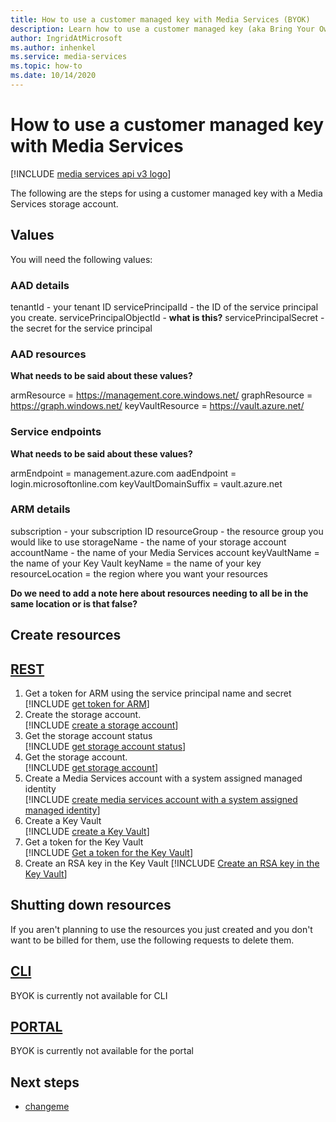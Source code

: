 ```yaml
---
title: How to use a customer managed key with Media Services (BYOK)
description: Learn how to use a customer managed key (aka Bring Your Own Key) with Media Services.
author: IngridAtMicrosoft
ms.author: inhenkel
ms.service: media-services
ms.topic: how-to
ms.date: 10/14/2020
---
```


# How to use a customer managed key with Media Services

[!INCLUDE [media services api v3 logo](./includes/v3-hr.md)]

The following are the steps for using a customer managed key with a Media Services storage account.

## Values

You will need the following values:

### AAD details

tenantId - your tenant ID
servicePrincipalId - the ID of the service principal you create.
servicePrincipalObjectId - **what is this?**
servicePrincipalSecret - the secret for the service principal

### AAD resources

**What needs to be said about these values?**

armResource = https://management.core.windows.net/
graphResource = https://graph.windows.net/
keyVaultResource = https://vault.azure.net/

### Service endpoints

**What needs to be said about these values?**

armEndpoint = management.azure.com
aadEndpoint = login.microsoftonline.com
keyVaultDomainSuffix = vault.azure.net

### ARM details

subscription - your subscription ID
resourceGroup - the resource group you would like to use
storageName - the name of your storage account
accountName - the name of your Media Services account
keyVaultName = the name of your Key Vault
keyName = the name of your key
resourceLocation = the region where you want your resources

**Do we need to add a note here about resources needing to all be in the same location or is that false?**

## Create resources

## [REST](#tab/rest/)

1. Get a token for ARM using the service principal name and secret<br/>
[!INCLUDE [get token for ARM](./includes/task-get-token-for-arm-rest.md)]
1. Create the storage account.<br/>
[!INCLUDE [create a storage account](./includes/task-create-storage-account-rest.md)]
1. Get the storage account status<br/>
[!INCLUDE [get storage account status](./includes/task-get-storage-account-status-rest.md)]
1. Get the storage account.<br/>
[!INCLUDE [get storage account](./includes/task-get-storage-account-rest.md)]
1. Create a Media Services account with a system assigned managed identity<br/>
[!INCLUDE [create media services account with a system assigned managed identity](./includes/task-create-media-services-account-with-managed-identity-rest.md)]
1. Create a Key Vault<br/>
[!INCLUDE [create a Key Vault](./includes/task-create-key-vault-rest.md)]
1. Get a token for the Key Vault<br/>
[!INCLUDE [Get a token for the Key Vault](./includes/task-get-token-for-key-vault-rest.md)]
1. Create an RSA key in the Key Vault
[!INCLUDE [Create an RSA key in the Key Vault](./includes/task-create-rsa-key-for-key-vault-rest.md)]

## Shutting down resources

If you aren't planning to use the resources you just created and you don't want to be billed for them, use the following requests to delete them.

## [CLI](#tab/cli/)

BYOK is currently not available for CLI

## [PORTAL](#tab/portal/)

BYOK is currently not available for the portal

## Next steps

* [changeme](changeme.md)